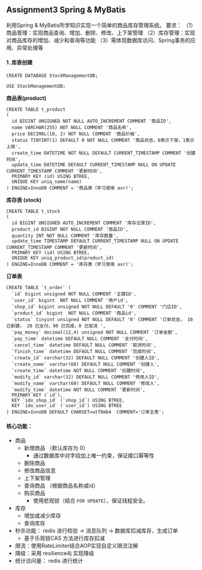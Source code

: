 ## Assignment3 Spring & MyBatis
利用Spring & MyBatis所学知识实现一个简单的商品库存管理系统。
要求：
（1）商品管理：实现商品查询、增加、删除、修改、上下架管理
（2）库存管理：实现对商品库存的增加、减少和查询等功能
（3）需体现数据库访问、Spring事务的应用、异常处理等

#### 1. 库表创建
```mysql
CREATE DATABASE StockManagementDB;

USE StockManagementDB;
```

**商品表(product)**
```mysql
CREATE TABLE t_product
(
  id BIGINT UNSIGNED NOT NULL AUTO_INCREMENT COMMENT '商品ID',
  name VARCHAR(255) NOT NULL COMMENT '商品名称',
  price DECIMAL(10, 2) NOT NULL COMMENT '商品价格',
  status TINYINT(1) DEFAULT 0 NOT NULL COMMENT '商品状态，0表示下架，1表示上架',
  create_time DATETIME NOT NULL DEFAULT CURRENT_TIMESTAMP COMMENT '创建时间',
  update_time DATETIME DEFAULT CURRENT_TIMESTAMP NULL ON UPDATE CURRENT_TIMESTAMP COMMENT '更新时间',
  PRIMARY KEY (id) USING BTREE,
  UNIQUE KEY uniq_name(name)
) ENGINE=InnoDB COMMENT = '商品表（学习使用 axr)';

```
**库存表 (stock)**

```mysql
CREATE TABLE t_stock
(
  id BIGINT UNSIGNED AUTO_INCREMENT COMMENT '库存记录ID',
  product_id BIGINT NOT NULL COMMENT '商品ID',
  quantity INT NOT NULL COMMENT '库存数量',
  update_time TIMESTAMP DEFAULT CURRENT_TIMESTAMP NULL ON UPDATE CURRENT_TIMESTAMP COMMENT '更新时间',
  PRIMARY KEY (id) USING BTREE,
  UNIQUE KEY uniq_product_id(product_id)
) ENGINE=InnoDB COMMENT = '库存表（学习使用 axr)';

```

**订单表**
```mysql
CREATE TABLE `t_order` (
  `id` bigint unsigned NOT NULL COMMENT '主键ID',
  `user_id` bigint  NOT NULL COMMENT '用户id',
  `shop_id` bigint unsigned NOT NULL DEFAULT '0' COMMENT '门店ID',
  `product_id` bigint  NOT NULL COMMENT '商品id',
  `status` tinyint unsigned NOT NULL DEFAULT '0' COMMENT '订单状态， 10 已新建， 20 已支付，90 已完成，0 已取消 ',
  `pay_money` decimal(12,4) unsigned NOT NULL COMMENT '订单金额',
  `pay_time` datetime DEFAULT NULL COMMENT '支付时间',
  `cancel_time` datetime DEFAULT NULL COMMENT '取消时间',
  `finish_time` datetime DEFAULT NULL COMMENT '完成时间',
  `create_id` varchar(32) DEFAULT NULL COMMENT '创建人ID',
  `create_name` varchar(60) DEFAULT NULL COMMENT '创建人',
  `create_time` datetime NOT NULL COMMENT '创建时间',
  `modify_id` varchar(32) DEFAULT NULL COMMENT '修改人ID',
  `modify_name` varchar(60) DEFAULT NULL COMMENT '修改人',
  `modify_time` datetime NOT NULL COMMENT '更新时间',
  PRIMARY KEY (`id`),
  KEY `idx_shop_id` (`shop_id`) USING BTREE,
  KEY `idx_user_id` (`user_id`) USING BTREE
) ENGINE=InnoDB DEFAULT CHARSET=utf8mb4  COMMENT='订单主表';
```

#### 核心功能：
- 商品
  - 新增商品 （默认库存为 0）
    - 通过数据库中对字段加上唯一约束，保证接口幂等性
  - 删除商品
  - 修改商品信息
  - 上下架管理
  - 查询商品 （根据商品名称或id）
  - 购买商品
    - 使用悲观锁（结合 `FOR UPDATE`），保证线程安全。
- 库存
  - 增加或减少库存
  - 查询库存
- 秒杀功能： redis 进行校验 -> 消息队列 -> 数据库扣减库存，生成订单
  - 基于乐观锁CAS 方法进行库存扣减
- 限流：使用RateLimiter结合AOP实现自定义限流注解
- 降级：采用 resilience4j 实现降级
- 统计访问量： redis 进行统计